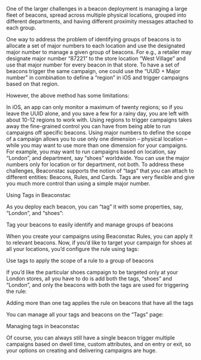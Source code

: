 One of the larger challenges in a beacon deployment is managing a large fleet of beacons, spread across multiple physical locations, grouped into different departments, and having different proximity messages attached to each group.

One way to address the problem of identifying groups of beacons is to allocate a set of major numbers to each location and use the designated major number to manage a given group of beacons. For e.g., a retailer may designate major number “87221” to the store location “West Village” and use that major number for every beacon in that store. To have a set of beacons trigger the same campaign, one could use the “UUID + Major number” in combination to define a “region” in iOS and trigger campaigns based on that region.

However, the above method has some limitations:

In iOS, an app can only monitor a maximum of twenty regions; so if you leave the UUID alone, and you save a few for a rainy day, you are left with about 10-12 regions to work with.
Using regions to trigger campaigns takes away the fine-grained control you can have from being able to run campaigns off specific beacons.
Using major numbers to define the scope of a campaign allows you to use only one dimension – physical location – while you may want to use more than one dimension for your campaigns. For example, you may want to run campaigns based on location, say “London”, and department, say “shoes” worldwide. You can use the major numbers only for location or for department, not both.
To address these challenges, Beaconstac supports the notion of “tags” that you can attach to different entities: Beacons, Rules, and Cards. Tags are very flexible and give you much more control than using a simple major number.

Using Tags in Beaconstac

As you deploy each beacon, you can “tag” it with some properties, say, “London”, and “shoes”:

Tag your beacons to easily identify and manage groups of beacons

When you create your campaigns using Beaconstac Rules, you can apply it to relevant beacons. Now, if you’d like to target your campaign for shoes at all your locations, you’d configure the rule using tags:

Use tags to apply the scope of a rule to a group of beacons

If you’d like the particular shoes campaign to be targeted only at your London stores, all you have to do is add both the tags, “shoes” and “London”, and only the beacons with both the tags are used for triggering the rule:

Adding more than one tag applies the rule on beacons that have all the tags

You can manage all your tags and beacons on the “Tags” page:

Managing tags in beaconstac

Of course, you can always still have a single beacon trigger multiple campaigns based on dwell time, custom attributes, and on entry or exit, so your options on creating and delivering campaigns are huge.
